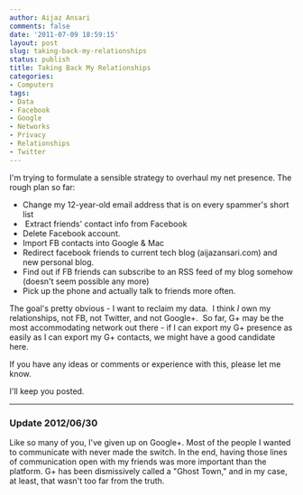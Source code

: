```yaml
---
author: Aijaz Ansari
comments: false
date: '2011-07-09 18:59:15'
layout: post
slug: taking-back-my-relationships
status: publish
title: Taking Back My Relationships
categories:
- Computers
tags:
- Data
- Facebook
- Google
- Networks
- Privacy
- Relationships
- Twitter
---
```


I'm trying to formulate a sensible strategy to overhaul my net presence. The
rough plan so far:

  * Change my 12-year-old email address that is on every spammer's short list
  *  Extract friends' contact info from Facebook
  * Delete Facebook account.
  * Import FB contacts into Google & Mac
  * Redirect facebook friends to current tech blog (aijazansari.com) and new personal blog.
  * Find out if FB friends can subscribe to an RSS feed of my blog somehow (doesn't seem possible any more)
  * Pick up the phone and actually talk to friends more often.
  
The goal's pretty obvious - I want to reclaim my data.  I think *I* own my
relationships, not FB, not Twitter, and not Google+.  So far, G+ may be the
most accommodating network out there - if I can export my G+ presence as
easily as I can export my G+ contacts, we might have a good candidate here.

If you have any ideas or comments or experience with this, please let me know.

I'll keep you posted.

---

### Update 2012/06/30

Like so many of you, I've given up on Google+.  Most of the people I
wanted to communicate with never made the switch.  In the end, having
those lines of communication open with my friends was more important than
the platform.  G+ has been dismissively called a "Ghost Town," and in my
case, at least, that wasn't too far from the truth.
